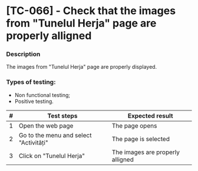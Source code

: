 # **[TC-066] - Check that the images from "Tunelul Herja" page are properly alligned**

### **Description**

The images from "Tunelul Herja" page are properly displayed.

### **Types of testing:**

- Non functional testing;
- Positive testing.

| #   | **Test steps**                         | **Expected result**              |
| --- | -------------------------------------- | -------------------------------- |
| 1   | Open the web page                      | The page opens                   |
| 2   | Go to the menu and select "Activități" | The page is selected             |
| 3   | Click on "Tunelul Herja"               | The images are properly alligned |
